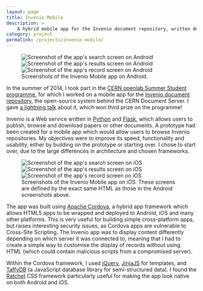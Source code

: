 ```yaml
---
layout: page
title: Invenio Mobile
description: >
    A hybrid mobile app for the Invenio document repository, written during my summer at CERN.
category: project
permalink: /projects/invenio-mobile/
---
```


<figure>
	<div class="pure-g">
		<div class="pure-u-1-3"><img alt="Screenshot of the app's search screen on Android" src="{{site.baseurl}}/img/projects/invenio-mobile/android/search.png"></div>
		<div class="pure-u-1-3"><img alt="Screenshot of the app's results screen on Android" src="{{site.baseurl}}/img/projects/invenio-mobile/android/results.png"></div>
		<div class="pure-u-1-3"><img alt="Screenshot of the app's record screen on Android" src="{{site.baseurl}}/img/projects/invenio-mobile/android/record.png"></div>
	</div>
	<figcaption>Screenshots of the Invenio Mobile app on Android.</figcaption>
</figure>

In the summer of 2014, I took part in the [CERN openlab Summer Student programme][openlab-ss], for which I worked on a mobile app for the [Invenio document repository][invenio], the open-source system behind the CERN Document Server. I gave [a lightning talk][lightning-talk] about it, which won third prize on the programme!

Invenio is a Web service written in [Python][] and [Flask][], which allows users to publish, browse and download papers or other documents. A prototype had been created for a mobile app which would allow users to browse Invenio repositories. My objectives were to improve its speed, functionality and usability, either by building on the prototype or starting over. I chose to start over, due to the large differences in architecture and chosen frameworks.

<figure>
	<div class="pure-g">
		<div class="pure-u-1-3"><img alt="Screenshot of the app's search screen on iOS" src="{{site.baseurl}}/img/projects/invenio-mobile/ios/search.png"></div>
		<div class="pure-u-1-3"><img alt="Screenshot of the app's results screen on iOS" src="{{site.baseurl}}/img/projects/invenio-mobile/ios/results.png"></div>
		<div class="pure-u-1-3"><img alt="Screenshot of the app's record screen on iOS" src="{{site.baseurl}}/img/projects/invenio-mobile/ios/record.png"></div>
	</div>
	<figcaption>Screenshots of the Invenio Mobile app on iOS. These screens are defined by the exact same HTML as those in the Android screenshots above.</figcaption>
</figure>

The app was built using [Apache Cordova][], a hybrid app framework which allows HTML5 apps to be wrapped and deployed to Android, iOS and many other platforms. This is very useful for building simple cross-platform apps, but raises interesting security issues, as Cordova apps are vulnerable to Cross-Site Scripting. The Invenio app was to display content differently depending on which server it was connected to, meaning that I had to create a simple way to customise the display of records without using HTML (which could contain malicious scripts from a compromised server).

Within the Cordova framework, I used [jQuery][], [JinjaJS][] for templates, and [TaffyDB][] (a JavaScript database library for semi-structured data). I found the [Ratchet][] CSS framework particularly useful for making the app look native on both Android and iOS.

[openlab-ss]: http://openlab.web.cern.ch/summer-student-programme
[invenio]: http://invenio-software.org/
[lightning-talk]: https://cds.cern.ch/record/1750935?ln=en
[Python]: https://python.org/
[Flask]: http://flask.pocoo.org/
[Apache Cordova]: https://cordova.apache.org/
[jQuery]: https://jquery.com/
[JinjaJS]: https://github.com/sstur/jinja-js
[TaffyDB]: http://www.taffydb.com/
[Ratchet]: http://goratchet.com/
